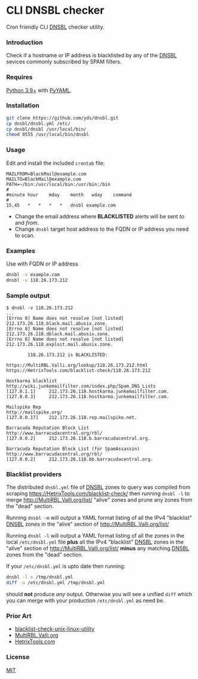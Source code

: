 # CLI DNSBL checker

Cron friendly CLI [DNSBL][] checker utility.

### Introduction

Check if a hostname or IP address is blacklisted by any of
the [DNSBL][] sevices commonly subscribed by SPAM filters.

### Requires

[Python 3.9+](https://www.python.org/dev/peps/pep-0584/) with [PyYAML](https://PyYAML.org).

### Installation

```sh
git clone https://github.com/yds/dnsbl.git
cp dnsbl/dnsbl.yml /etc/
cp dnsbl/dnsbl /usr/local/bin/
chmod 0555 /usr/local/bin/dnsbl
```

### Usage

Edit and install the included `crontab` file:
```crontab
MAILFROM=BlackMail@example.com
MAILTO=BlackMail@example.com
PATH=~/bin:/usr/local/bin:/usr/bin:/bin
#
#minute	hour	mday	month	wday	command
#
15,45	*	*	*	*	dnsbl example.com
```
 - Change the email address where **BLACKLISTED** alerts will be sent _to_ and _from_.
 - Change `dnsbl` target host address to the FQDN or IP address you need to scan.

### Examples

Use with FQDN or IP address
```sh
dnsbl -v example.com
dnsbl -v 118.26.173.212
```

### Sample output

    $ dnsbl -v 118.26.173.212
    ...
    [Errno 8] Name does not resolve [not listed] 212.173.26.118.black.mail.abusix.zone.
    [Errno 8] Name does not resolve [not listed] 212.173.26.118.dblack.mail.abusix.zone.
    [Errno 8] Name does not resolve [not listed] 212.173.26.118.exploit.mail.abusix.zone.

            118.26.173.212 is BLACKLISTED:

    https://MultiRBL.Valli.org/lookup/118.26.173.212.html
    https://HetrixTools.com/blacklist-check/118.26.173.212

    Hostkarma blacklist
    http://wiki.junkemailfilter.com/index.php/Spam_DNS_Lists
    [127.0.1.1]     212.173.26.118.hostkarma.junkemailfilter.com.
    [127.0.0.3]     212.173.26.118.hostkarma.junkemailfilter.com.

    Mailspike Rep
    http://mailspike.org/
    [127.0.0.17]    212.173.26.118.rep.mailspike.net.

    Barracuda Reputation Block List
    http://www.barracudacentral.org/rbl/
    [127.0.0.2]     212.173.26.118.b.barracudacentral.org.

    Barracuda Reputation Block List (for SpamAssassin)
    http://www.barracudacentral.org/rbl/
    [127.0.0.2]     212.173.26.118.bb.barracudacentral.org.

### Blacklist providers

The distributed `dnsbl.yml` file of [DNSBL][] zones to query was compiled
from scraping https://HetrixTools.com/blacklist-check/ then running
`dnsbl -l` to merge http://MultiRBL.Valli.org/list/ "alive" zones and
prune any zones from the "dead" section.

Running `dnsbl -m` will output a YAML format listing of all the IPv4
"blacklist" [DNSBL][] zones in the "alive" section of
http://MultiRBL.Valli.org/list/

Running `dnsbl -l` will output a YAML format listing of all the zones
in the local `/etc/dnsbl.yml` file **plus** all the IPv4 "blacklist"
[DNSBL][] zones in the "alive" section of http://MultiRBL.Valli.org/list/
**minus** any matching [DNSBL][] zones from the "dead" section.

If your `/etc/dnsbl.yml` is upto date then running:
```sh
dnsbl -l > /tmp/dnsbl.yml
diff -u /etc/dnsbl.yml /tmp/dnsbl.yml
```
should **not** produce _any_ output. Otherwise you will see a unified `diff`
which you can merge with your production `/etc/dnsbl.yml` as need be.

### Prior Art

 - [blacklist-check-unix-linux-utility](https://github.com/adionditsak/blacklist-check-unix-linux-utility)
 - [MultiRBL.Valli.org](https://MultiRBL.Valli.org)
 - [HetrixTools.com](https://HetrixTools.com/blacklist-check/)

### License

[MIT](https://GitHub.com/yds/dnsbl/blob/master/LICENSE "MIT open source")

[DNSBL]:https://en.wikipedia.org/wiki/Domain_Name_System-based_blackhole_list "Domain Name System-based blackhole list"
